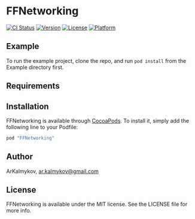 # FFNetworking

[![CI Status](http://img.shields.io/travis/ArKalmykov/FFNetworking.svg?style=flat)](https://travis-ci.org/ArKalmykov/FFNetworking)
[![Version](https://img.shields.io/cocoapods/v/FFNetworking.svg?style=flat)](http://cocoapods.org/pods/FFNetworking)
[![License](https://img.shields.io/cocoapods/l/FFNetworking.svg?style=flat)](http://cocoapods.org/pods/FFNetworking)
[![Platform](https://img.shields.io/cocoapods/p/FFNetworking.svg?style=flat)](http://cocoapods.org/pods/FFNetworking)

## Example

To run the example project, clone the repo, and run `pod install` from the Example directory first.

## Requirements

## Installation

FFNetworking is available through [CocoaPods](http://cocoapods.org). To install
it, simply add the following line to your Podfile:

```ruby
pod "FFNetworking"
```

## Author

ArKalmykov, ar.kalmykov@gmail.com

## License

FFNetworking is available under the MIT license. See the LICENSE file for more info.

